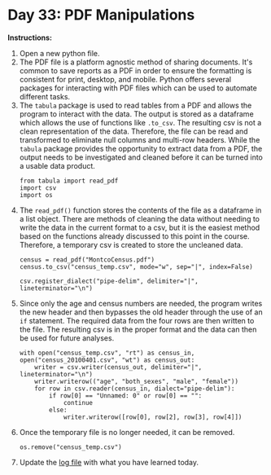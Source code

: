 # Day 33: PDF Manipulations
**Instructions:** 
1. Open a new python file.
2. The PDF file is a platform agnostic method of sharing documents. It's common to save reports as a PDF in order to ensure the formatting is consistent for print, desktop, and mobile. Python offers several packages for interacting with PDF files which can be used to automate different tasks.
3. The `tabula` package is used to read tables from a PDF and allows the program to interact with the data. The output is stored as a dataframe which allows the use of functions like `.to_csv`. The resulting csv is not a clean representation of the data. Therefore, the file can be read and transformed to eliminate null columns and multi-row headers. While the `tabula` package provides the opportunity to extract data from a PDF, the output needs to be investigated and cleaned before it can be turned into a usable data product.
    ```
    from tabula import read_pdf
    import csv
    import os
    ```
4. The `read_pdf()` function stores the contents of the file as a dataframe in a list object. There are methods of cleaning the data without needing to write the data in the current format to a csv, but it is the easiest method based on the functions already discussed to this point in the course. Therefore, a temporary csv is created to store the uncleaned data.
    ```
    census = read_pdf("MontcoCensus.pdf")
    census.to_csv("census_temp.csv", mode="w", sep="|", index=False)

    csv.register_dialect("pipe-delim", delimiter="|", lineterminator="\n")
    ```
5. Since only the age and census numbers are needed, the program writes the new header and then bypasses the old header through the use of an `if` statement. The required data from the four rows are then written to the file. The resulting csv is in the proper format and the data can then be used for future analyses.
    ```
    with open("census_temp.csv", "rt") as census_in, open("census_20100401.csv", "wt") as census_out:
        writer = csv.writer(census_out, delimiter="|", lineterminator="\n")
        writer.writerow(("age", "both_sexes", "male", "female"))
        for row in csv.reader(census_in, dialect="pipe-delim"):
            if row[0] == "Unnamed: 0" or row[0] == "":
                continue
            else:
                writer.writerow([row[0], row[2], row[3], row[4]])
    ```
6. Once the temporary file is no longer needed, it can be removed.
    ```
    os.remove("census_temp.csv")
    ```
7. Update the [log file](../../log.md) with what you have learned today.
